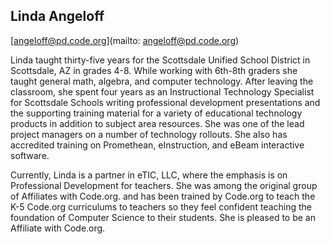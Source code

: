 ## Linda Angeloff[angeloff@pd.code.org](mailto: angeloff@pd.code.org)Linda taught thirty-five years for the Scottsdale Unified School District in Scottsdale, AZ in grades 4-8. While working with 6th-8th graders she taught general math, algebra, and computer technology. After leaving the classroom, she spent four years as an Instructional Technology Specialist for Scottsdale Schools writing professional development presentations and the supporting training material for a variety of educational technology products in addition to subject area resources. She was one of the lead project managers on a number of technology rollouts. She also has accredited training on Promethean, eInstruction, and eBeam interactive software.

Currently, Linda is a partner in eTIC, LLC, where the emphasis is on Professional Development for teachers.  She was among the original group of Affiliates with Code.org. and has been trained by Code.org to teach the K-5 Code.org curriculums to teachers so they feel confident teaching the foundation of Computer Science to their students. She is pleased to be an Affiliate with Code.org.


